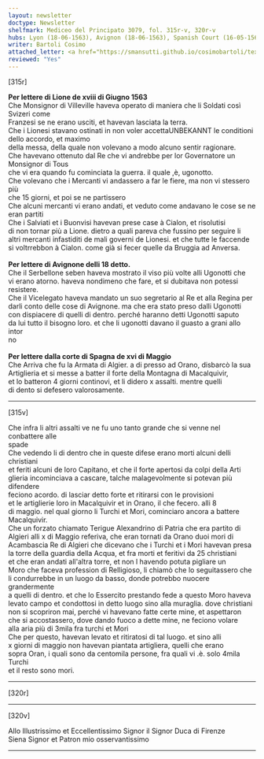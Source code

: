 ```yaml
---
layout: newsletter
doctype: Newsletter
shelfmark: Mediceo del Principato 3079, fol. 315r-v, 320r-v
hubs: Lyon (18-06-1563), Avignon (18-06-1563), Spanish Court (16-05-1563)
writer: Bartoli Cosimo
attached_letter: <a href="https://smansutti.github.io/cosimobartoli/texts/TBD/">TBD</a>
reviewed: "Yes"
---
```


[315r]  
  
  
<strong>Per lettere di Lione de xviii di Giugno 1563</strong>  
Che Monsignor di Villeville haveva operato di maniera che li Soldati così Svizeri come  
Franzesi se ne erano usciti, et havevan lasciata la terra.  
Che i Lionesi stavano ostinati in non voler accettaUNBEKANNT le conditioni dello accordo, et maximo  
della messa, della quale non volevano a modo alcuno sentir ragionare.  
Che havevano ottenuto dal Re che vi andrebbe per lor Governatore un Monsignor di Tous  
che vi era quando fu cominciata la guerra. il quale ,è, ugonotto.  
Che volevano che i Mercanti vi andassero a far le fiere, ma non vi stessero più  
che 15 giorni, et poi se ne partissero  
Che alcuni mercanti vi erano andati, et veduto come andavano le cose se ne  
eran partiti  
Che i Salviati et i Buonvisi havevan prese case à Cialon, et risolutisi  
di non tornar più a Lione. dietro a quali pareva che fussino per seguire li  
altri mercanti infastiditi de mali governi de Lionesi. et che tutte le faccende  
si voltrrebbon à Cialon. come già si fecer quelle da Bruggia ad Anversa.  
<br/><strong>Per lettere di Avignone delli 18 detto.</strong>  
Che il Serbellone seben haveva mostrato il viso più volte alli Ugonotti che  
vi erano atorno. haveva nondimeno che fare, et si dubitava non potessi resistere.  
Che il Vicelegato haveva mandato un suo segretario al Re et alla Regina per  
darli conto delle cose di Avignone. ma che era stato preso dalli Ugonotti  
con dispiacere di quelli di dentro. perché haranno detti Ugonotti saputo  
da lui tutto il bisogno loro. et che li ugonotti davano il guasto a grani allo intor  
no  
<br/><strong>Per lettere dalla corte di Spagna de xvi di Maggio</strong>  
Che Arriva che fu la Armata di Algier. a di presso ad Orano, disbarcò la sua  
Artiglieria et si messe a batter il forte della Montagna di Macalquivir,  
et lo batteron 4 giorni continovi, et li didero x assalti. mentre quelli  
di dento si defesero valorosamente.  
  
---  

[315v]  
  
  
Che infra li altri assalti ve ne fu uno tanto grande che si venne nel conbattere alle  
spade  
Che vedendo li di dentro che in queste difese erano morti alcuni delli christiani  
et feriti alcuni de loro Capitano, et che il forte apertosi da colpi della Arti  
glieria incominciava a cascare, talche malagevolmente si potevan più difendere  
feciono acordo. di lasciar detto forte et ritirarsi con le provisioni  
et le artiglierie loro in Macalquivir et in Orano, il che fecero. alli 8  
di maggio. nel qual giorno li Turchi et Mori, cominciaro ancora a battere  
Macalquivir.  
Che un forzato chiamato Terigue Alexandrino di Patria che era partito di  
Algieri alli x di Maggio referiva, che eran tornati da Orano duoi mori di  
Acambascia Re di Algieri che dicevano che i Turchi et i Mori havevan presa  
la torre della guardia della Acqua, et fra morti et feritivi da 25 christiani  
et che eran andati all'altra torre, et non l havendo potuta pigliare un  
Moro che faceva profession di Relligioso, li chiamò che lo seguitassero che  
li condurrebbe in un luogo da basso, donde potrebbo nuocere grandermente  
a quelli di dentro. et che lo Essercito prestando fede a questo Moro haveva  
levato campo et condottosi in detto luogo sino alla muraglia. dove christiani  
non si scopriron mai, perché vi havevano fatte certe mine, et aspettaron  
che si accostassero, dove dando fuoco a dette mine, ne feciono volare  
alla aria più di 3mila fra turchi et Mori  
Che per questo, havevan levato et ritiratosi di tal luogo. et sino alli  
x giorni di maggio non havevan piantata artigliera, quelli che erano  
sopra Oran, i quali sono da centomila persone, fra quali vi .è. solo 4mila Turchi  
et il resto sono mori.  
  
---  

[320r]  
  
  
  
---  

[320v]  
  
  
Allo Illustrissimo et Eccellentissimo Signor il Signor Duca di Firenze  
Siena Signor et Patron mio osservantissimo  
  
---  


